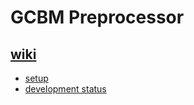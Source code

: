 # GCBM Preprocessor

## [wiki](https://github.com/cat-miti/gcbm_preprocessing/wiki)
* [setup](https://github.com/cat-miti/gcbm_preprocessing/wiki/software-setup)
* [development status](https://github.com/cat-miti/gcbm_preprocessing/wiki/Development-Status)
